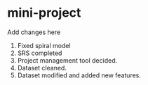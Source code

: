 # mini-project

Add changes here

1. Fixed spiral model
2. SRS completed
3. Project management tool decided.
4. Dataset cleaned.
5. Dataset modified and added new features.
